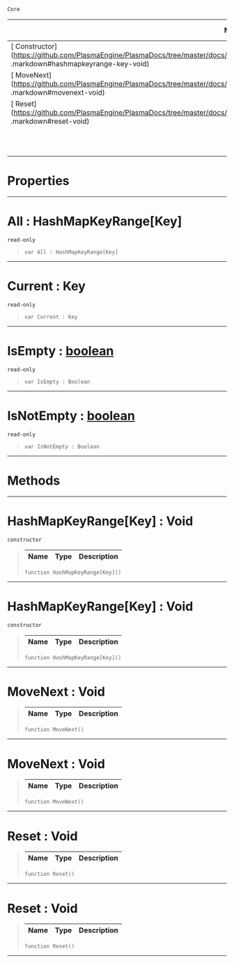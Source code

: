  `Core`

|Methods|Properties|Base Classes|Derived Classes|
|---|---|---|---|
|[ Constructor](https://github.com/PlasmaEngine/PlasmaDocs/tree/master/docs/C%2B%2B/code_reference/lightning_base_types/hashmapkeyrange_key .markdown#hashmapkeyrange-key-void)|[ All](https://github.com/PlasmaEngine/PlasmaDocs/tree/master/docs/C%2B%2B/code_reference/lightning_base_types/hashmapkeyrange_key .markdown#all-plasma-engine-document)| | |
|[ MoveNext](https://github.com/PlasmaEngine/PlasmaDocs/tree/master/docs/C%2B%2B/code_reference/lightning_base_types/hashmapkeyrange_key .markdown#movenext-void)|[ Current](https://github.com/PlasmaEngine/PlasmaDocs/tree/master/docs/C%2B%2B/code_reference/lightning_base_types/hashmapkeyrange_key .markdown#current-key)| | |
|[ Reset](https://github.com/PlasmaEngine/PlasmaDocs/tree/master/docs/C%2B%2B/code_reference/lightning_base_types/hashmapkeyrange_key .markdown#reset-void)|[ IsEmpty](https://github.com/PlasmaEngine/PlasmaDocs/tree/master/docs/C%2B%2B/code_reference/lightning_base_types/hashmapkeyrange_key .markdown#isempty-plasma-engine-docu)| | |
| |[ IsNotEmpty](https://github.com/PlasmaEngine/PlasmaDocs/tree/master/docs/C%2B%2B/code_reference/lightning_base_types/hashmapkeyrange_key .markdown#isnotempty-plasma-engine-d)| | |


 #  Properties


---  
 #  All : HashMapKeyRange[Key]

 `read-only`

> 
> ``` lang=cpp, name=Lightning
> var All : HashMapKeyRange[Key]


---  
 #  Current : Key

 `read-only`

> 
> ``` lang=cpp, name=Lightning
> var Current : Key


---  
 #  IsEmpty : [boolean](https://github.com/PlasmaEngine/PlasmaDocs/tree/master/docs/C%2B%2B/code_reference/lightning_base_types/boolean.markdown)

 `read-only`

> 
> ``` lang=cpp, name=Lightning
> var IsEmpty : Boolean


---  
 #  IsNotEmpty : [boolean](https://github.com/PlasmaEngine/PlasmaDocs/tree/master/docs/C%2B%2B/code_reference/lightning_base_types/boolean.markdown)

 `read-only`

> 
> ``` lang=cpp, name=Lightning
> var IsNotEmpty : Boolean


---  
 #  Methods


---  
 #  HashMapKeyRange[Key] : Void

 `constructor`

> 
> |Name|Type|Description|
> |---|---|---|
> ``` lang=cpp, name=Lightning
> function HashMapKeyRange[Key]()
> ``` 


---  
 #  HashMapKeyRange[Key] : Void

 `constructor`

> 
> |Name|Type|Description|
> |---|---|---|
> ``` lang=cpp, name=Lightning
> function HashMapKeyRange[Key]()
> ``` 


---  
 #  MoveNext : Void

> 
> |Name|Type|Description|
> |---|---|---|
> ``` lang=cpp, name=Lightning
> function MoveNext()
> ``` 


---  
 #  MoveNext : Void

> 
> |Name|Type|Description|
> |---|---|---|
> ``` lang=cpp, name=Lightning
> function MoveNext()
> ``` 


---  
 #  Reset : Void

> 
> |Name|Type|Description|
> |---|---|---|
> ``` lang=cpp, name=Lightning
> function Reset()
> ``` 


---  
 #  Reset : Void

> 
> |Name|Type|Description|
> |---|---|---|
> ``` lang=cpp, name=Lightning
> function Reset()
> ``` 


---  
 

 